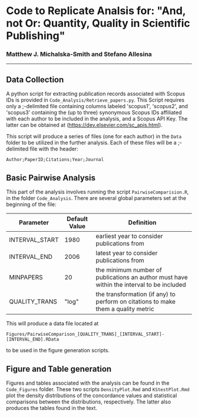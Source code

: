 # Code to Replicate Analsis for: "And, not Or: Quantity, Quality in Scientific Publishing"
### Matthew J. Michalska-Smith and Stefano Allesina

---------------------------------------------------

## Data Collection

A python script for extracting publication records associated with Scopus IDs is
provided in `Code_Analysis/Retrieve_papers.py`. This Script requires only a
;-delimited file containing columns labeled 'scopus1', 'scopus2', and 'scopus3'
containing the (up to three) synonymous Scopus IDs affiliated with each author
to be included in the analysis, and a Scopus API Key. The latter can be obtained
at (https://dev.elsevier.com/sc_apis.html).

This script will produce a series of files (one for each author) in the `Data`
folder to be utilized in the further analysis. Each of these files will be a
;-delimited file with the header:

`Author;PaperID;Citations;Year;Journal`

## Basic Pairwise Analysis

This part of the analysis involves running the script `PairwiseComparision.R`,
in the folder `Code_Analysis`. There are several global parameters set at the
beginning of the file:

| Parameter    | Default Value | Definition                                        |
|--------------|---------------|---------------------------------------------------|
INTERVAL_START | 1980          | earliest year to consider publications from       |
INTERVAL_END   | 2006          | latest year to consider publications from         |
MINPAPERS      | 20            | the minimum number of publications an author must have within the interval to be included |
QUALITY_TRANS  | "log"         | the transformation (if any) to perform on citations to make them a quality metric |

This will produce a data file located at

`Figures/PairwiseComparison_[QUALITY_TRANS]_[INTERVAL_START]-[INTERVAL_END].RData`

to be used in the figure generation scripts.

## Figure and Table generation

Figures and tables associated with the analysis can be found in the `Code_Figures`
folder. These two scripts `DensityPlot.Rmd` and `KStestPlot.Rmd` plot the density
distributions of the concordance values and statistical comparisons between the
distributions, respectively. The latter also produces the tables found in the text.

